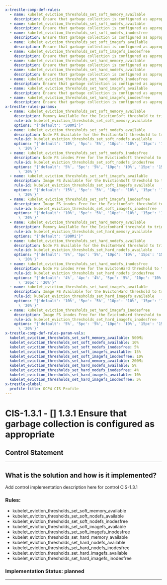 ```yaml
---
x-trestle-comp-def-rules:
  - name: kubelet_eviction_thresholds_set_soft_memory_available
    description: Ensure that garbage collection is configured as appropriate
  - name: kubelet_eviction_thresholds_set_soft_nodefs_available
    description: Ensure that garbage collection is configured as appropriate
  - name: kubelet_eviction_thresholds_set_soft_nodefs_inodesfree
    description: Ensure that garbage collection is configured as appropriate
  - name: kubelet_eviction_thresholds_set_soft_imagefs_available
    description: Ensure that garbage collection is configured as appropriate
  - name: kubelet_eviction_thresholds_set_soft_imagefs_inodesfree
    description: Ensure that garbage collection is configured as appropriate
  - name: kubelet_eviction_thresholds_set_hard_memory_available
    description: Ensure that garbage collection is configured as appropriate
  - name: kubelet_eviction_thresholds_set_hard_nodefs_available
    description: Ensure that garbage collection is configured as appropriate
  - name: kubelet_eviction_thresholds_set_hard_nodefs_inodesfree
    description: Ensure that garbage collection is configured as appropriate
  - name: kubelet_eviction_thresholds_set_hard_imagefs_available
    description: Ensure that garbage collection is configured as appropriate
  - name: kubelet_eviction_thresholds_set_hard_imagefs_inodesfree
    description: Ensure that garbage collection is configured as appropriate
x-trestle-rules-params:
  - name: kubelet_eviction_thresholds_set_soft_memory_available
    description: Memory Available for the EvictionSoft threshold to trigger.
    rule-id: kubelet_eviction_thresholds_set_soft_memory_available
    options: "{'default': '500Mi'}"
  - name: kubelet_eviction_thresholds_set_soft_nodefs_available
    description: Node FS Available for the EvictionSoft threshold to trigger.
    rule-id: kubelet_eviction_thresholds_set_soft_nodefs_available
    options: "{'default': '10%', '5pc': '5%', '10pc': '10%', '15pc': '15%', '20pc':\
      \ '20%'}"
  - name: kubelet_eviction_thresholds_set_soft_nodefs_inodesfree
    description: Node FS inodes Free for the EvictionSoft threshold to trigger.
    rule-id: kubelet_eviction_thresholds_set_soft_nodefs_inodesfree
    options: "{'default': '5%', '5pc': '5%', '10pc': '10%', '15pc': '15%', '20pc':\
      \ '20%'}"
  - name: kubelet_eviction_thresholds_set_soft_imagefs_available
    description: Image FS Available for the EvictionSoft threshold to trigger.
    rule-id: kubelet_eviction_thresholds_set_soft_imagefs_available
    options: "{'default': '15%', '5pc': '5%', '10pc': '10%', '15pc': '15%', '20pc':\
      \ '20%'}"
  - name: kubelet_eviction_thresholds_set_soft_imagefs_inodesfree
    description: Image FS inodes Free for the EvictionSoft threshold to trigger.
    rule-id: kubelet_eviction_thresholds_set_soft_imagefs_inodesfree
    options: "{'default': '10%', '5pc': '5%', '10pc': '10%', '15pc': '15%', '20pc':\
      \ '20%'}"
  - name: kubelet_eviction_thresholds_set_hard_memory_available
    description: Memory Available for the EvictonHard threshold to trigger.
    rule-id: kubelet_eviction_thresholds_set_hard_memory_available
    options: "{'default': '200Mi'}"
  - name: kubelet_eviction_thresholds_set_hard_nodefs_available
    description: Node FS Available for the EvictonHard threshold to trigger.
    rule-id: kubelet_eviction_thresholds_set_hard_nodefs_available
    options: "{'default': '5%', '5pc': '5%', '10pc': '10%', '15pc': '15%', '20pc':\
      \ '20%'}"
  - name: kubelet_eviction_thresholds_set_hard_nodefs_inodesfree
    description: Node FS inodes Free for the EvictonHard threshold to trigger.
    rule-id: kubelet_eviction_thresholds_set_hard_nodefs_inodesfree
    options: "{'default': '4%', '4pc': '4%', '5pc': '5%', '10pc': '10%', '15pc': '15%',\
      \ '20pc': '20%'}"
  - name: kubelet_eviction_thresholds_set_hard_imagefs_available
    description: Image FS Available for the EvictonHard threshold to trigger.
    rule-id: kubelet_eviction_thresholds_set_hard_imagefs_available
    options: "{'default': '10%', '5pc': '5%', '10pc': '10%', '15pc': '15%', '20pc':\
      \ '20%'}"
  - name: kubelet_eviction_thresholds_set_hard_imagefs_inodesfree
    description: Image FS inodes Free for the EvictonHard threshold to trigger.
    rule-id: kubelet_eviction_thresholds_set_hard_imagefs_inodesfree
    options: "{'default': '5%', '5pc': '5%', '10pc': '10%', '15pc': '15%', '20pc':\
      \ '20%'}"
x-trestle-comp-def-rules-param-vals:
  kubelet_eviction_thresholds_set_soft_memory_available: 500Mi
  kubelet_eviction_thresholds_set_soft_nodefs_available: 10%
  kubelet_eviction_thresholds_set_soft_nodefs_inodesfree: 5%
  kubelet_eviction_thresholds_set_soft_imagefs_available: 15%
  kubelet_eviction_thresholds_set_soft_imagefs_inodesfree: 10%
  kubelet_eviction_thresholds_set_hard_memory_available: 200Mi
  kubelet_eviction_thresholds_set_hard_nodefs_available: 5%
  kubelet_eviction_thresholds_set_hard_nodefs_inodesfree: 4%
  kubelet_eviction_thresholds_set_hard_imagefs_available: 10%
  kubelet_eviction_thresholds_set_hard_imagefs_inodesfree: 5%
x-trestle-global:
  profile-title: OCP4 CIS Profile
---
```


# CIS-1.3.1 - \[\] 1.3.1 Ensure that garbage collection is configured as appropriate

## Control Statement

______________________________________________________________________

## What is the solution and how is it implemented?

<!-- For implementation status enter one of: implemented, partial, planned, alternative, not-applicable -->

<!-- Note that the list of rules under ### Rules: is read-only and changes will not be captured after assembly to JSON -->

Add control implementation description here for control CIS-1.3.1

### Rules:

  - kubelet_eviction_thresholds_set_soft_memory_available
  - kubelet_eviction_thresholds_set_soft_nodefs_available
  - kubelet_eviction_thresholds_set_soft_nodefs_inodesfree
  - kubelet_eviction_thresholds_set_soft_imagefs_available
  - kubelet_eviction_thresholds_set_soft_imagefs_inodesfree
  - kubelet_eviction_thresholds_set_hard_memory_available
  - kubelet_eviction_thresholds_set_hard_nodefs_available
  - kubelet_eviction_thresholds_set_hard_nodefs_inodesfree
  - kubelet_eviction_thresholds_set_hard_imagefs_available
  - kubelet_eviction_thresholds_set_hard_imagefs_inodesfree

### Implementation Status: planned

______________________________________________________________________
